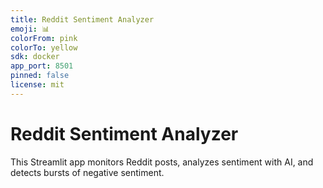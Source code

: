 ```yaml
---
title: Reddit Sentiment Analyzer
emoji: 📊
colorFrom: pink
colorTo: yellow
sdk: docker
app_port: 8501
pinned: false
license: mit
---
```


# Reddit Sentiment Analyzer

This Streamlit app monitors Reddit posts, analyzes sentiment with AI, and detects bursts of negative sentiment.

